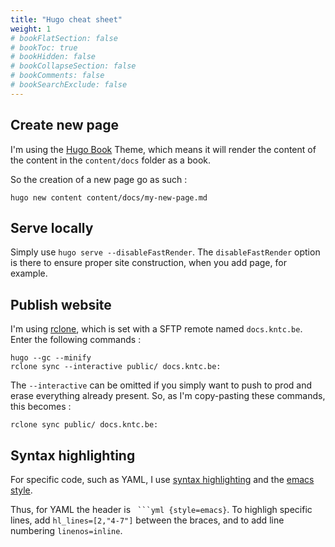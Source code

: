 ```yaml
---
title: "Hugo cheat sheet"
weight: 1
# bookFlatSection: false
# bookToc: true
# bookHidden: false
# bookCollapseSection: false
# bookComments: false
# bookSearchExclude: false
---
```


## Create new page

I'm using the [Hugo Book](https://github.com/alex-shpak/hugo-book) Theme, which means it will render the content of the content in the `content/docs` folder as a book.

So the creation of a new page go as such :
```
hugo new content content/docs/my-new-page.md
```

## Serve locally

Simply use `hugo serve --disableFastRender`. The `disableFastRender` option is there to ensure proper site construction, when you add page, for example.

## Publish website

I'm using [rclone](https://rclone.org/), which is set with a SFTP remote named `docs.kntc.be`. Enter the following commands :

```
hugo --gc --minify
rclone sync --interactive public/ docs.kntc.be:
```

The `--interactive` can be omitted if you simply want to push to prod and erase everything already present. So, as I'm copy-pasting these commands, this becomes :
```
rclone sync public/ docs.kntc.be:
```

## Syntax highlighting

For specific code, such as YAML, I use [syntax highlighting](https://gohugo.io/content-management/syntax-highlighting/) and the [emacs style](https://gohugo.io/quick-reference/syntax-highlighting-styles/).

Thus, for YAML the header is ` ```yml {style=emacs}`. To highligh specific lines, add `hl_lines=[2,"4-7"]` between the braces, and to add line numbering `linenos=inline`.